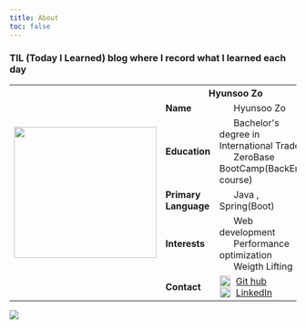 ```yaml
---
title: About
toc: false
---
```

### TIL (Today I Learned) blog where I record what I learned each day

<div>
  <table>
  <tr>
    <td rowspan="6"><img src="https://i.imgur.com/tpr5jcv.png" width="250" height="230" /></td>
    <th colspan="2">Hyunsoo Zo</th>
  </tr>
  <tr>
    <td><b>Name</b></td>
    <td> <img src="https://em-content.zobj.net/thumbs/240/apple/354/technologist-light-skin-tone_1f9d1-1f3fb-200d-1f4bb.png" width="15" height="17" style="float:left; margin-right:10px;" />Hyunsoo Zo</td>
  </tr>
  <tr>
    <td><b>Education</b></td>
    <td><img src="https://em-content.zobj.net/thumbs/240/apple/354/student-light-skin-tone_1f9d1-1f3fb-200d-1f393.png" width="15" height="17" style="float:left; margin-right:10px;" /> Bachelor's degree in International Trade <br>
    <img src="https://em-content.zobj.net/thumbs/240/openmoji/338/desktop-computer_1f5a5-fe0f.png" width="15" height="17" style="float:left; margin-right:10px;" /> ZeroBase BootCamp(BackEnd course)
    </td>
  </tr>
 
  <tr>
    <td><b>Primary Language</b></td>
    <td><img src="https://em-content.zobj.net/thumbs/240/facebook/355/keyboard_2328-fe0f.png" width="15" height="19" style="float:left; margin-right:10px;" /> Java , Spring(Boot)</td>
  </tr>
  <tr>
    <td><b>Interests</b></td>
    <td><img src="https://em-content.zobj.net/thumbs/240/apple/354/laptop_1f4bb.png" width="15" height="17" style="float:left; margin-right:10px;" /> Web development<br> <img src="https://em-content.zobj.net/thumbs/240/emojidex/112/chart-with-upwards-trend_1f4c8.png" width="15" height="17" style="float:left; margin-right:10px;" /> Performance optimization<br> <img src="https://em-content.zobj.net/thumbs/240/apple/354/person-lifting-weights_1f3cb-fe0f.png" width="15" height="17" style="float:left; margin-right:10px;" /> Weigth Lifting</td>
  </tr>
   <tr>
    <td><b>Contact</b></td>
    <td><img src="https://velog.velcdn.com/images/augus-xury/post/a3c5cffd-1919-4976-a82d-62826a4f020c/GitHub-APK-MOD-Download-1.18.0.png" width="19" height="19" style="float:left; margin-right:10px;" /> <a href= https://github.com/HyunsooZo> Git hub</a><br>
    <img src="https://content.linkedin.com/content/dam/me/business/en-us/amp/brand-site/v2/bg/LI-Bug.svg.original.svg" width="19" height="19" style="float:left; margin-right:10px;" />
    <a href=#>
    LinkedIn</a></td>
  </tr>
</table>
</div>


<img src="https://ghchart.rshah.org/0080ff/HyunsooZo"/>


